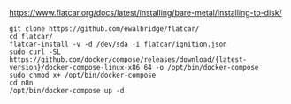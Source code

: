 https://www.flatcar.org/docs/latest/installing/bare-metal/installing-to-disk/
~~~
git clone https://github.com/ewalbridge/flatcar/
cd flatcar/
flatcar-install -v -d /dev/sda -i flatcar/ignition.json
sudo curl -SL https://github.com/docker/compose/releases/download/{latest-version}/docker-compose-linux-x86_64 -o /opt/bin/docker-compose
sudo chmod x+ /opt/bin/docker-compose
cd n8n
/opt/bin/docker-compose up -d
~~~
